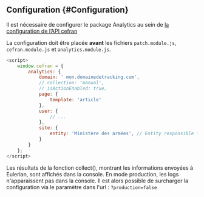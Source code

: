 ## Configuration {#Configuration}

Il est nécessaire de configurer le package Analytics au sein de [la configuration de l’API cefran](https://www.systeme-de-design.gouv.fr/comment-utiliser-le-cefran/developpeurs/api-javascript)

La configuration doit être placée **avant** les fichiers `patch.module.js`, `cefran.module.js` et `analytics.module.js`.

```javascript
<script>
    window.cefran = {
        analytics: {
            domain: ' mon.domainedetracking.com',
            // collection: 'manual',
            // isActionEnabled: true,
            page: {
                template: 'article'
            },
            user: {
                // ...
            },
            site: {
                entity: 'Ministère des armées', // Entity responsible for website
            }
        }
    };
</script>
```

Les résultats de la fonction collect(), montrant les informations envoyées à Eulerian, sont affichés dans la console.
En mode production, les logs n'apparaissent pas dans la console. Il est alors possible de surcharger la configuration via le paramètre dans l'url : `?production=false`